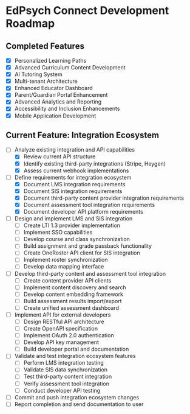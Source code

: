 # EdPsych Connect Development Roadmap

## Completed Features
- [x] Personalized Learning Paths
- [x] Advanced Curriculum Content Development
- [x] AI Tutoring System
- [x] Multi-tenant Architecture
- [x] Enhanced Educator Dashboard
- [x] Parent/Guardian Portal Enhancement
- [x] Advanced Analytics and Reporting
- [x] Accessibility and Inclusion Enhancements
- [x] Mobile Application Development

## Current Feature: Integration Ecosystem
- [ ] Analyze existing integration and API capabilities
  - [x] Review current API structure
  - [x] Identify existing third-party integrations (Stripe, Heygen)
  - [x] Assess current webhook implementations
- [ ] Define requirements for integration ecosystem
  - [x] Document LMS integration requirements
  - [x] Document SIS integration requirements
  - [x] Document third-party content provider integration requirements
  - [x] Document assessment tool integration requirements
  - [x] Document developer API platform requirements
- [ ] Design and implement LMS and SIS integration
  - [ ] Create LTI 1.3 provider implementation
  - [ ] Implement SSO capabilities
  - [ ] Develop course and class synchronization
  - [ ] Build assignment and grade passback functionality
  - [ ] Create OneRoster API client for SIS integration
  - [ ] Implement roster synchronization
  - [ ] Develop data mapping interface
- [ ] Develop third-party content and assessment tool integration
  - [ ] Create content provider API clients
  - [ ] Implement content discovery and search
  - [ ] Develop content embedding framework
  - [ ] Build assessment results import/export
  - [ ] Create unified assessment dashboard
- [ ] Implement API for external developers
  - [ ] Design RESTful API architecture
  - [ ] Create OpenAPI specification
  - [ ] Implement OAuth 2.0 authentication
  - [ ] Develop API key management
  - [ ] Build developer portal and documentation
- [ ] Validate and test integration ecosystem features
  - [ ] Perform LMS integration testing
  - [ ] Validate SIS data synchronization
  - [ ] Test third-party content integration
  - [ ] Verify assessment tool integration
  - [ ] Conduct developer API testing
- [ ] Commit and push integration ecosystem changes
- [ ] Report completion and send documentation to user
